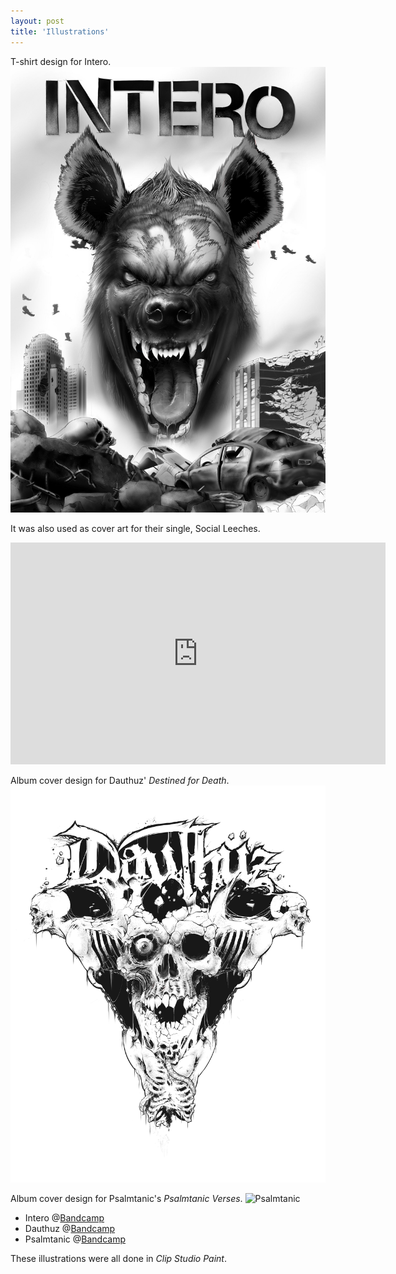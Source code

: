 ```yaml
---
layout: post
title: 'Illustrations'
---
```


T-shirt design for Intero. 
![Intero](..\assets\img\projects\proj-2\Intero2.jpg)

It was also used as cover art for their single, Social Leeches.
<iframe width="600" height="355" src="https://www.youtube.com/embed/pEYqA262rrE" title="YouTube video player" frameborder="0" allow="accelerometer; autoplay; clipboard-write; encrypted-media; gyroscope; picture-in-picture" allowfullscreen></iframe>

Album cover design for Dauthuz' *Destined for Death*.
![Dauthuz](..\assets\img\projects\proj-2\Dauthuz2.jpg)

Album cover design for Psalmtanic's *Psalmtanic Verses*.
![Psalmtanic](..\assets\img\projects\proj-2\Psalmtanic.jpg)

- Intero @[Bandcamp](https://intero.bandcamp.com/)
- Dauthuz @[Bandcamp](https://psalmtanic.bandcamp.com/)
- Psalmtanic @[Bandcamp](https://dauthuz.bandcamp.com/)



<!-- {% include image.html url="https://www.behance.net/gallery/54688371/Dauthuz-Destined-for-Death-%28Album-cover-design-2017%29" image="projects/proj-2/Dauthuz.jpg"%} -->

These illustrations were all done in *Clip Studio Paint*. 